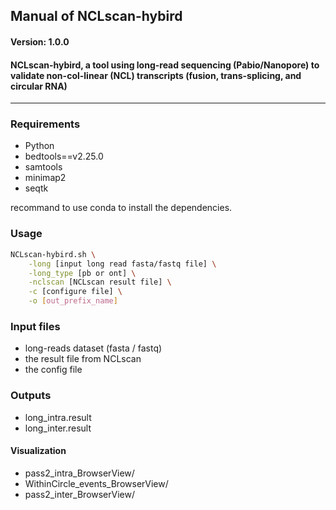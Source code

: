 ## Manual of NCLscan-hybird
####   Version: 1.0.0
#### NCLscan-hybird, a tool using long-read sequencing (Pabio/Nanopore) to validate non-col-linear (NCL) transcripts (fusion, trans-splicing, and circular RNA) 
-----------------------------


### Requirements

- Python
- bedtools==v2.25.0
- samtools
- minimap2
- seqtk

recommand to use conda to install the dependencies.


### Usage

```bash
NCLscan-hybird.sh \
    -long [input long read fasta/fastq file] \
    -long_type [pb or ont] \
    -nclscan [NCLscan result file] \
    -c [configure file] \
    -o [out_prefix_name]
```


### Input files

- long-reads dataset (fasta / fastq)
- the result file from NCLscan
- the config file

### Outputs

- long_intra.result
- long_inter.result 

#### Visualization

- pass2_intra_BrowserView/
- WithinCircle_events_BrowserView/
- pass2_inter_BrowserView/
